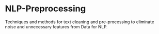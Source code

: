 # NLP-Preprocessing
Techniques and methods for text cleaning and pre-processing to eliminate noise and unnecessary features from Data for NLP.
